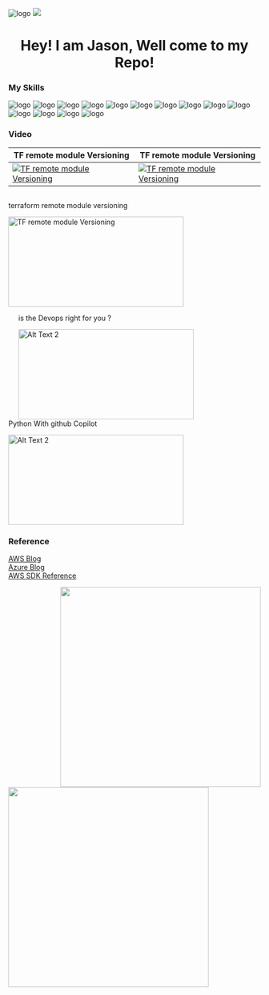 ![logo](https://github-image-file.s3.ap-northeast-2.amazonaws.com/github-image/chuang.webp) 
![](https://komarev.com/ghpvc/?username=Jason-cloud-1&color=green)   
<h1 align="center">Hey! I am Jason, Well come to my Repo!</h1>  

### My Skills  
![logo](https://img.shields.io/badge/AWS-232F3E.svg?&style=for-the-badge&logo=amazonaws&logoColor=white)
![logo](https://img.shields.io/badge/Azure-0078D4.svg?&style=for-the-badge&logo=microsoftazure&logoColor=white) 
![logo](https://img.shields.io/badge/Python-3776AB.svg?&style=for-the-badge&logo=Python&logoColor=white) 
![logo](https://img.shields.io/badge/PowerShell-5391FE.svg?&style=for-the-badge&logo=powershell&logoColor=white) 
![logo](https://img.shields.io/badge/Shell-FCC624.svg?&style=for-the-badge&logo=linux&logoColor=white) 
![logo](https://img.shields.io/badge/Ansible-EE0000.svg?&style=for-the-badge&logo=ansible&logoColor=white)
![logo](https://img.shields.io/badge/Kubernetes-326CE5.svg?&style=for-the-badge&logo=kubernetes&logoColor=white)
![logo](https://img.shields.io/badge/EKS-FF9900.svg?&style=for-the-badge&logo=amazoneks&logoColor=white)
![logo](https://img.shields.io/badge/Docker-2496ED.svg?&style=for-the-badge&logo=docker&logoColor=white) 
![logo](https://img.shields.io/badge/GitHubAction-2088FF.svg?&style=for-the-badge&logo=githubactions&logoColor=white)
![logo](https://img.shields.io/badge/Jenkins-D24939.svg?&style=for-the-badge&logo=jenkins&logoColor=white) 
![logo](https://img.shields.io/badge/Terraform-7B42BC.svg?&style=for-the-badge&logo=terraform&logoColor=white)
![logo](https://img.shields.io/badge/pulumi-8A3391.svg?&style=for-the-badge&logo=pulumi&logoColor=white)
![logo](https://img.shields.io/badge/helm-0F1689.svg?&style=for-the-badge&logo=helm&logoColor=white)


### Video   
|    TF remote module Versioning        |       TF remote module Versioning     |
|------------|------------|
| [![TF remote module Versioning](https://github-image-file.s3.ap-northeast-2.amazonaws.com/github-video/Terraform+module+versioning-test-video.png)](https://github-image-file.s3.ap-northeast-2.amazonaws.com/github-video/47+Learn+Terraform+-+Module+Versioning+with+GitHub.mp4) | [![TF remote module Versioning](https://github-image-file.s3.ap-northeast-2.amazonaws.com/github-video/Terraform+module+versioning-test-video.png)](https://github-image-file.s3.ap-northeast-2.amazonaws.com/github-video/47+Learn+Terraform+-+Module+Versioning+with+GitHub.mp4) |






<div style="overflow: auto;">
  <div style="float: left;">
    <p>terraform remote module versioning</p>
    <a href="https://github-image-file.s3.ap-northeast-2.amazonaws.com/github-video/47+Learn+Terraform+-+Module+Versioning+with+GitHub.mp4">
      <img src="https://github-image-file.s3.ap-northeast-2.amazonaws.com/github-video/Terraform+module+versioning-test-video.png" alt="TF remote module Versioning" width="350" height="180">
    </a>
  </div>
  
  <div style="float: left; margin-left: 20px;">
    <p>is the Devops right for you ? </p>
    <a href="https://github-image-file.s3.ap-northeast-2.amazonaws.com/github-video/Is+DevOps+right+for+you+13+points+to+consider.mp4">
      <img src="https://github-image-file.s3.ap-northeast-2.amazonaws.com/github-video/devops.png" alt="Alt Text 2" width="350" height="180">
    </a>
  </div>
  
  <div style="clear: both; margin-top: 20px;">
    <p>Python With github Copilot </p>
    <a href="https://github-image-file.s3.ap-northeast-2.amazonaws.com/github-video/Effortless+Python+with+GitHub+Copilot.mp4">
      <img src="https://github-image-file.s3.ap-northeast-2.amazonaws.com/github-video/python_copilot.png" alt="Alt Text 2" width="350" height="180">
    </a>
  </div>
</div>     

### Reference  

[AWS Blog](https://aws.amazon.com/blogs/?awsf.blog-master-category=*all&awsf.blog-master-learning-levels=*all&awsf.blog-master-industry=*all&awsf.blog-master-analytics-products=*all&awsf.blog-master-artificial-intelligence=*all&awsf.blog-master-aws-cloud-financial-management=*all&awsf.blog-master-blockchain=*all&awsf.blog-master-business-applications=*all&awsf.blog-master-compute=*all&awsf.blog-master-customer-enablement=*all&awsf.blog-master-customer-engagement=*all&awsf.blog-master-database=*all&awsf.blog-master-developer-tools=*all&awsf.blog-master-devops=*all&awsf.blog-master-end-user-computing=*all&awsf.blog-master-mobile=*all&awsf.blog-master-iot=*all&awsf.blog-master-management-governance=*all&awsf.blog-master-media-services=*all&awsf.blog-master-migration-transfer=*all&awsf.blog-master-migration-solutions=*all&awsf.blog-master-networking-content-delivery=*all&awsf.blog-master-programming-language=*all&awsf.blog-master-sector=*all&awsf.blog-master-security=*all&awsf.blog-master-storage=*all)  
[Azure Blog](https://azure.microsoft.com/en-us/blog/)  
[AWS SDK Reference](https://boto3.amazonaws.com/v1/documentation/api/latest/index.html)  

<img align="right" width="400"  src="https://github-readme-stats.vercel.app/api?username=Jason-cloud-1&theme=dark&show_icons=true">             
<img align="left" width="400" src="https://github-readme-stats.vercel.app/api/top-langs/?username=Jason-cloud-1&layout=compact&theme=tokyonight">   








